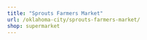 ```yaml
---
title: "Sprouts Farmers Market"
url: /oklahoma-city/sprouts-farmers-market/
shop: supermarket
---
```

